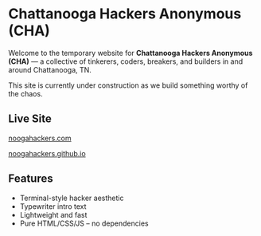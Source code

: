 # Chattanooga Hackers Anonymous (CHA)

Welcome to the temporary website for **Chattanooga Hackers Anonymous (CHA)** — a collective of tinkerers, coders, breakers, and builders in and around Chattanooga, TN.

This site is currently under construction as we build something worthy of the chaos.

## Live Site
[noogahackers.com](noogahackers.com)

[noogahackers.github.io](https://dc423.github.io/noogahackers.github.io/)  


##  Features

- Terminal-style hacker aesthetic
- Typewriter intro text
- Lightweight and fast
- Pure HTML/CSS/JS – no dependencies

